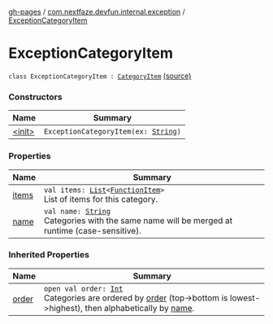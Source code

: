 [gh-pages](../../index.md) / [com.nextfaze.devfun.internal.exception](../index.md) / [ExceptionCategoryItem](./index.md)

# ExceptionCategoryItem

`class ExceptionCategoryItem : `[`CategoryItem`](../../com.nextfaze.devfun.category/-category-item/index.md) [(source)](https://github.com/NextFaze/dev-fun/tree/master/devfun-internal/src/main/java/com/nextfaze/devfun/internal/exception/ExceptionTypes.kt#L33)

### Constructors

| Name | Summary |
|---|---|
| [&lt;init&gt;](-init-.md) | `ExceptionCategoryItem(ex: `[`String`](https://kotlinlang.org/api/latest/jvm/stdlib/kotlin/-string/index.html)`)` |

### Properties

| Name | Summary |
|---|---|
| [items](items.md) | `val items: `[`List`](https://kotlinlang.org/api/latest/jvm/stdlib/kotlin.collections/-list/index.html)`<`[`FunctionItem`](../../com.nextfaze.devfun.function/-function-item/index.md)`>`<br>List of items for this category. |
| [name](name.md) | `val name: `[`String`](https://kotlinlang.org/api/latest/jvm/stdlib/kotlin/-string/index.html)<br>Categories with the same name will be merged at runtime (case-sensitive). |

### Inherited Properties

| Name | Summary |
|---|---|
| [order](../../com.nextfaze.devfun.category/-category-item/order.md) | `open val order: `[`Int`](https://kotlinlang.org/api/latest/jvm/stdlib/kotlin/-int/index.html)<br>Categories are ordered by [order](../../com.nextfaze.devfun.category/-category-item/order.md) (top-&gt;bottom is lowest-&gt;highest), then alphabetically by [name](../../com.nextfaze.devfun.category/-category-item/name.md). |
